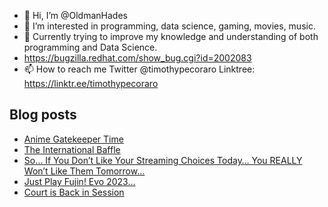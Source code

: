 - 👋 Hi, I’m @OldmanHades
- 👀 I’m interested in programming, data science, gaming, movies, music.
- 🌱 Currently trying to improve my knowledge and understanding of both programming and Data Science.
- https://bugzilla.redhat.com/show_bug.cgi?id=2002083
- 📫 How to reach me Twitter @timothypecoraro
Linktree: https://linktr.ee/timothypecoraro

## Blog posts
<!-- BLOG-POST-LIST:START -->
- [Anime Gatekeeper Time](https://medium.com/@timothypecoraro/anime-gatekeeper-time-40a00769665f?source=rss-5097f5c9b801------2)
- [The International Baffle](https://medium.com/@timothypecoraro/the-international-baffle-1be8f4e57842?source=rss-5097f5c9b801------2)
- [So… If You Don’t Like Your Streaming Choices Today… You REALLY Won’t Like Them Tomorrow…](https://medium.com/@timothypecoraro/so-if-you-dont-like-your-streaming-choices-today-you-really-won-t-like-them-tomorrow-9310c3c0862f?source=rss-5097f5c9b801------2)
- [Just Play Fujin! Evo 2023…](https://medium.com/@timothypecoraro/just-play-fujin-evo-2023-d96375c1a208?source=rss-5097f5c9b801------2)
- [Court is Back in Session](https://medium.com/@timothypecoraro/court-is-back-in-session-9820b43f0416?source=rss-5097f5c9b801------2)
<!-- BLOG-POST-LIST:END -->
